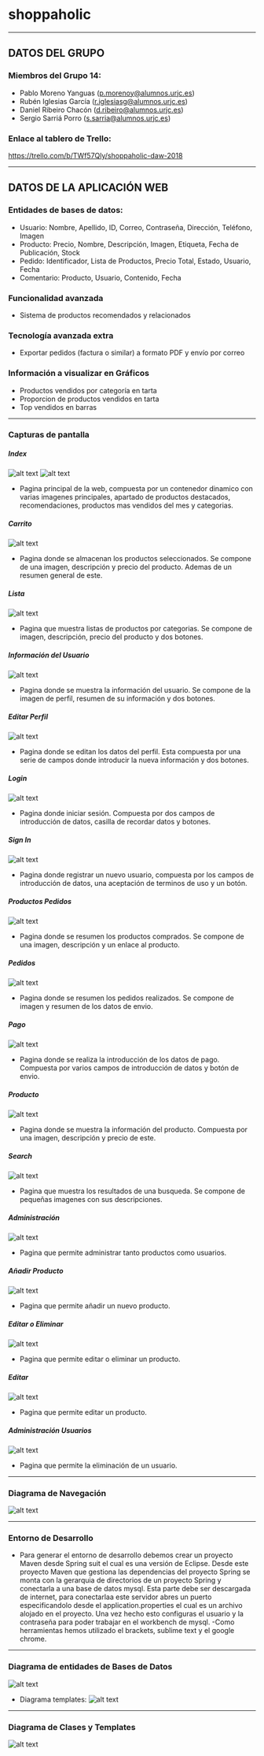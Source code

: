 # shoppaholic
-------------------------------------------------------------------------------

## DATOS DEL GRUPO
### Miembros del Grupo 14:
- Pablo Moreno Yanguas (p.morenoy@alumnos.urjc.es)
- Rubén Iglesias García (r.iglesiasg@alumnos.urjc.es)
- Daniel Ribeiro Chacón (d.ribeiro@alumnos.urjc.es)
- Sergio Sarriá Porro (s.sarria@alumnos.urjc.es)

### Enlace al tablero de Trello: 
https://trello.com/b/TWf57Qly/shoppaholic-daw-2018

-------------------------------------------------------------------------------

## DATOS DE LA APLICACIÓN WEB
### Entidades de bases de datos:
- Usuario: Nombre, Apellido, ID, Correo, Contraseña, Dirección, Teléfono, Imagen
- Producto: Precio, Nombre, Descripción, Imagen, Etiqueta, Fecha de Publicación, Stock
- Pedido: Identificador, Lista de Productos, Precio Total, Estado, Usuario, Fecha
- Comentario: Producto, Usuario, Contenido, Fecha

### Funcionalidad avanzada
- Sistema de productos recomendados y relacionados

### Tecnología avanzada extra
- Exportar pedidos (factura o similar) a formato PDF y envío por correo

### Información a visualizar en Gráficos
- Productos vendidos por categoría en tarta
- Proporcion de productos vendidos en tarta
- Top vendidos en barras

-------------------------------------------------------------------------------

### Capturas de pantalla

##### Index

![alt text](https://github.com/pablothatsall/shoppaholic/blob/master/capturas/index.png)
![alt text](https://github.com/pablothatsall/shoppaholic/blob/master/capturas/index%202.png)

- Pagina principal de la web, compuesta por un contenedor dinamico con varias imagenes principales, apartado de productos destacados, recomendaciones, productos mas vendidos del mes y categorias.


##### Carrito

![alt text](https://github.com/pablothatsall/shoppaholic/blob/master/capturas/carrito.png)

- Pagina donde se almacenan los productos seleccionados. Se compone de una imagen, descripción y precio del producto. Ademas de un resumen general de este.

##### Lista

![alt text](https://github.com/pablothatsall/shoppaholic/blob/master/capturas/lista.png)

- Pagina que muestra listas de productos por categorias. Se compone de imagen, descripción,  precio del producto y dos botones. 

##### Información del Usuario

![alt text](https://github.com/pablothatsall/shoppaholic/blob/master/capturas/usuario.png)

- Pagina donde se muestra la información del usuario. Se compone de la imagen de perfil, resumen de su información y dos botones.

##### Editar Perfil

![alt text](https://github.com/pablothatsall/shoppaholic/blob/master/capturas/edPerfil.png)

- Pagina donde se editan los datos del perfil. Esta compuesta por una serie de campos donde introducir la nueva información y dos botones.

##### Login

![alt text](https://github.com/pablothatsall/shoppaholic/blob/master/capturas/login.png)

- Pagina donde iniciar sesión. Compuesta por dos campos de introducción de datos, casilla de recordar datos y botones.

##### Sign In

![alt text](https://github.com/pablothatsall/shoppaholic/blob/master/capturas/registro.png)

- Pagina donde registrar un nuevo usuario, compuesta por los campos de introducción de datos, una aceptación de terminos de uso y un botón.

##### Productos Pedidos

![alt text](https://github.com/pablothatsall/shoppaholic/blob/master/capturas/productosPedidos.png)

- Pagina donde se resumen los productos comprados. Se compone de una imagen, descripción y un enlace al producto.

##### Pedidos

![alt text](https://github.com/pablothatsall/shoppaholic/blob/master/capturas/pedidos.png)

- Pagina donde se resumen los pedidos realizados. Se compone de imagen y resumen de los datos de envio.

##### Pago

![alt text](https://github.com/pablothatsall/shoppaholic/blob/master/capturas/pago.png)

- Pagina donde se realiza la introducción de los datos de pago. Compuesta por varios campos de introducción de datos y botón de envio.

##### Producto

![alt text](https://github.com/pablothatsall/shoppaholic/blob/master/capturas/producto.png)

- Pagina donde se muestra la información del producto. Compuesta por una imagen, descripción y precio de este.

##### Search

![alt text](https://github.com/pablothatsall/shoppaholic/blob/master/capturas/search.png)

- Pagina que muestra los resultados de una busqueda. Se compone de pequeñas imagenes con sus descripciones.

##### Administración

![alt text](https://github.com/pablothatsall/shoppaholic/blob/master/capturas/administration.png)

- Pagina que permite administrar tanto productos como usuarios.

##### Añadir Producto

![alt text](https://github.com/pablothatsall/shoppaholic/blob/master/capturas/add.png)

- Pagina que permite añadir un nuevo producto.

##### Editar o Eliminar

![alt text](https://github.com/pablothatsall/shoppaholic/blob/master/capturas/editOrDelete.png)

- Pagina que permite editar o eliminar un producto.

##### Editar

![alt text](https://github.com/pablothatsall/shoppaholic/blob/master/capturas/edit.png)

- Pagina que permite editar un producto.

##### Administración Usuarios

![alt text](https://github.com/pablothatsall/shoppaholic/blob/master/capturas/manage.png)

- Pagina que permite la eliminación de un usuario.


-------------------------------------------------------------------------------

### Diagrama de Navegación

![alt text](https://github.com/pablothatsall/shoppaholic/blob/master/capturas/diagrama.png)

-------------------------------------------------------------------------------

### Entorno de Desarrollo

- Para generar el entorno de desarrollo debemos crear un proyecto Maven desde Spring suit el cual es una versión de Eclipse. Desde este proyecto Maven que gestiona las dependencias del proyecto Spring se monta con la gerarquia de directorios de un proyecto Spring y conectarla a una base de datos mysql. Esta parte debe ser descargada de internet, para conectarlaa este servidor abres un puerto especificandolo desde el application.properties el cual es un archivo alojado en el proyecto. Una vez hecho esto configuras el usuario y la contraseña para poder trabajar en el workbench de mysql.
-Como herramientas hemos utilizado el brackets, sublime text y el google chrome.

-------------------------------------------------------------------------------


### Diagrama de entidades de Bases de Datos

![alt text](https://github.com/pablothatsall/shoppaholic/blob/master/capturas/entidades.png)
- Diagrama templates:
![alt text](https://github.com/pablothatsall/shoppaholic/blob/master/capturas/diagramaTemplates.png)

-------------------------------------------------------------------------------


### Diagrama de Clases y Templates

![alt text](https://github.com/pablothatsall/shoppaholic/blob/master/capturas/diagramaClases.png)




